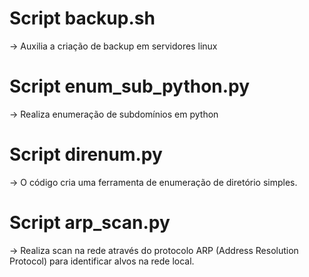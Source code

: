 # Script backup.sh
-> Auxilia a criação de backup em servidores linux

# Script enum_sub_python.py
-> Realiza enumeração de subdomínios em python

# Script direnum.py
-> O código cria uma ferramenta de enumeração de diretório simples.

# Script arp_scan.py
-> Realiza scan na rede através do protocolo ARP (Address Resolution Protocol) para identificar alvos na rede local.
